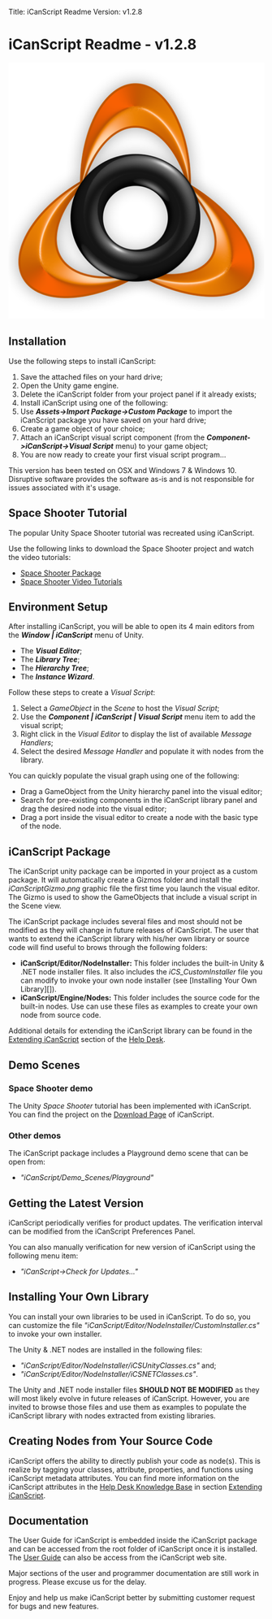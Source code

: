 Title: iCanScript Readme
Version: v1.2.8

# iCanScript Readme - v1.2.8

![](images/iCanScript-logo_512x512.png)


## Installation
Use the following steps to install iCanScript:

1. Save the attached files on your hard drive;
2. Open the Unity game engine.
3. Delete the iCanScript folder from your project panel if it already exists;
4. Install iCanScript using one of the following:
5. Use _**Assets->Import Package->Custom Package**_ to import the iCanScript package you have saved on your hard drive;
5. Create a game object of your choice;
6. Attach an iCanScript visual script component (from the _**Component->iCanScript->Visual Script**_ menu) to your game object;
7. You are now ready to create your first visual script program…

This version has been tested on OSX and Windows 7 & Windows 10.  Disruptive software provides the software as-is and is not responsible for issues associated with it's usage.

## Space Shooter Tutorial
The popular Unity Space Shooter tutorial was recreated using iCanScript.

Use the following links to download the Space Shooter project and watch the video tutorials:

- [Space Shooter Package][]
- [Space Shooter Video Tutorials][]

## Environment Setup ##

After installing iCanScript, you will be able to open its 4 main editors from the _**Window | iCanScript**_ menu of Unity.

- The _**Visual Editor**_;
- The _**Library Tree**_;
- The _**Hierarchy Tree**_;
- The _**Instance Wizard**_.

Follow these steps to create a _Visual Script_:

1. Select a _GameObject_ in the _Scene_ to host the _Visual Script_;
2. Use the _**Component | iCanScript | Visual Script**_ menu item to add the visual script;
3. Right click in the _Visual Editor_ to display the list of available _Message Handlers_;
4. Select the desired _Message Handler_ and populate it with nodes from the library.

You can quickly populate the visual graph using one of the following:

- Drag a GameObject from the Unity hierarchy panel into the visual editor;
- Search for pre-existing components in the iCanScript library panel and drag the desired node into the visual editor;
- Drag a port inside the visual editor to create a node with the basic type of the node.
	
## iCanScript Package
The iCanScript unity package can be imported in your project as a custom package.  It will automatically create a Gizmos folder and install the _iCanScriptGizmo.png_ graphic file the first time you launch the visual editor.  The Gizmo is used to show the GameObjects that include a visual script in the Scene view.

The iCanScript package includes several files and most should not be modified as they will change in future releases of iCanScript. The user that wants to extend the iCanScript library  with his/her own library or source code will find useful to brows through the following folders:

- **iCanScript/Editor/NodeInstaller:**  This folder includes the built-in Unity & .NET node installer files.  It also includes the _iCS_CustomInstaller_ file you can modify to invoke your own node installer (see [Installing Your Own Library][]).
- **iCanScript/Engine/Nodes:**  This folder includes the source code for the built-in nodes.  Use can use these files as examples to create your own node from source code.

Additional details for extending the iCanScript library can be found in the [Extending iCanScript][] section of the [Help Desk].

## Demo Scenes

### Space Shooter demo
The Unity _Space Shooter_ tutorial has been implemented with iCanScript.  You can find the project on the [Download Page][] of iCanScript.

### Other demos
The iCanScript package includes a Playground demo scene that can be open from:

- _"iCanScript/Demo_Scenes/Playground"_


## Getting the Latest Version
iCanScript periodically verifies for product updates. The verification interval can be modified from the iCanScript Preferences Panel.

You can also manually verification for new version of iCanScript using the following menu item:

- _"iCanScript->Check for Updates..."_

## Installing Your Own Library
You can install your own libraries to be used in iCanScript.  To do so, you can customize the file _"iCanScript/Editor/NodeInstaller/CustomInstaller.cs"_ to invoke your own installer.

The Unity & .NET nodes are installed in the following files:

- _"iCanScript/Editor/NodeInstaller/iCSUnityClasses.cs"_ and;
- _"iCanScript/Editor/NodeInstaller/iCSNETClasses.cs"_.

The Unity and .NET node installer files **SHOULD NOT BE MODIFIED** as they will most likely evolve in future releases of iCanScript.  However, you are invited to browse those files and use them as examples to populate the iCanScript library with nodes extracted from existing libraries.

## Creating Nodes from Your Source Code
iCanScript offers the ability to directly publish your code as node(s).  This is realize by tagging your classes, attribute, properties, and functions using iCanScript metadata attributes.  You can find more information on the iCanScript attributes in the [Help Desk Knowledge Base][] in section [Extending iCanScript][].

## Documentation
The User Guide for iCanScript is embedded inside the iCanScript package and can be accessed from the root folder of iCanScript once it is installed.  The [User Guide][] can also be access from the iCanScript web site.

Major sections of the user and programmer documentation are still work in progress.  Please excuse us for the delay.

Enjoy and help us make iCanScript better by submitting customer request for bugs and new features.


[User Guide]: http://icanscript.com/support?view=kb
[Extending iCanScript]: http://icanscript.com/support?view=kb
[Help Desk]: http://www.icanscript.com/support
[Help Desk Knowledge Base]: http://www.icanscript.com/support
[Download Page]: http://icanscript.com/learn2/space-shooter-tutorial
[Space Shooter Package]: http://icanscript.com/learn2/space-shooter-tutorial
[Space Shooter Video Tutorials]: http://icanscript.com/learn2/space-shooter-tutorial